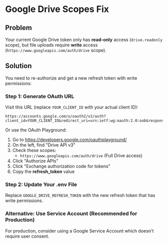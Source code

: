 # Google Drive Scopes Fix

## Problem
Your current Google Drive token only has **read-only** access (`drive.readonly` scope), but file uploads require **write** access (`https://www.googleapis.com/auth/drive` scope).

## Solution

You need to re-authorize and get a new refresh token with write permissions:

### Step 1: Generate OAuth URL
Visit this URL (replace `YOUR_CLIENT_ID` with your actual client ID):

```
https://accounts.google.com/o/oauth2/v2/auth?client_id=YOUR_CLIENT_ID&redirect_uri=urn:ietf:wg:oauth:2.0:oob&response_type=code&scope=https://www.googleapis.com/auth/drive&access_type=offline&prompt=consent
```

Or use the OAuth Playground:
1. Go to https://developers.google.com/oauthplayground/
2. On the left, find "Drive API v3"
3. Check these scopes:
   - `https://www.googleapis.com/auth/drive` (Full Drive access)
4. Click "Authorize APIs"
5. Click "Exchange authorization code for tokens"
6. Copy the **refresh_token** value

### Step 2: Update Your .env File
Replace `GOOGLE_DRIVE_REFRESH_TOKEN` with the new refresh token that has write permissions.

### Alternative: Use Service Account (Recommended for Production)
For production, consider using a Google Service Account which doesn't require user consent.

